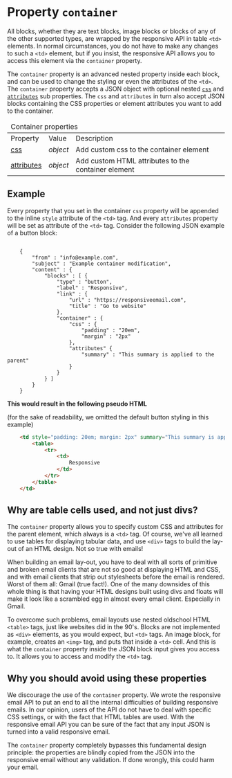 # Property `container` 

All blocks, whether they are text blocks, image blocks or blocks of any of the other supported types,
are wrapped by the responsive API in table ```<td>``` elements. In normal circumstances,
you do not have to make any changes to such a ```<td>``` element, but if you 
insist, the responsive API allows you to access this element via the `container`
property.

The `container` property is an advanced nested property inside each block, and can be
used to change the styling or even the attributes of the ```<td>```. The `container` 
property accepts a JSON object with optional nested
<a href="/support/json/property-css">`css`</a> and <a href="/support/json/property-attributes">`attributes`</a>
sub properties. The `css` and `attributes` in turn also accept JSON blocks containing the 
CSS properties or element attributes you want to add to the container. 

<table class="info">
    <thead>
        <tr>
            <td colspan="3">Container properties</td>
        </tr>
    </thead>
    <tbody>
        <tr class="thead">
            <td>Property</td>
            <td>Value</td>
            <td>Description</td>
        </tr>
        <tr>
            <td><a href="/support/json/property-css">css</a></td>
            <td><em>object</em></td>
            <td>Add custom css to the container element</td>
        </tr>
        <tr>
            <td><a href="/support/json/property-attributes">attributes</a></td>
            <td><em>object</em></td>
            <td>Add custom HTML attributes to the container element</td>
        </tr>
    </tbody>
</table>

## Example

Every property that you set in the container `css` property will be
appended to the inline `style` attribute of the ```<td>``` tag. And every `attributes`
property will be set as attribute of the ```<td>``` tag. Consider the following JSON 
example of a button block:
<pre><code>
    {
        "from" : "info@example.com",
        "subject" : "Example container modification",
        "content" : {
            "blocks" : [ {
                "type" : "button",
                "label" : "Responsive",
                "link" : {
                    "url" : "https://responsiveemail.com",
                    "title" : "Go to website"
                },
                "container" : {
                    "css" : {
                        "padding" : "20em",
                        "margin" : "2px"
                    },
                    "attributes" {
                        "summary" : "This summary is applied to the parent"
                    }
                }
            } ]
        }
    }
</code></pre>

**This would result in the following pseudo HTML**

(for the sake of readability, we omitted the default button styling in this example)
````html
    <td style="padding: 20em; margin: 2px" summary="This summary is applied to the parent">
        <table>
            <tr>
                <td>
                    Responsive
                </td>
            </tr>
        </table>
    </td>
````

## Why are table cells used, and not just divs?

The `container` property allows you to specify custom CSS and attributes for 
the parent element, which always is a ```<td>``` tag. Of course, we've all learned
to use tables for displaying tabular data, and use ```<div>``` tags to build the lay-out of 
an HTML design. Not so true with emails! 

When building an email lay-out, you have to deal with all sorts of primitive and broken
email clients that are not so good at displaying HTML and CSS,
and with email clients that strip out stylesheets before the email
is rendered. Worst of them all: Gmail (true fact!). One of the many downsides of this 
whole thing is that having your HTML designs built using divs and floats will make it 
look like a scrambled egg in almost every email client. Especially in Gmail. 

To overcome such problems, email layouts use nested oldschool
HTML ```<table>``` tags, just like websites did in the 90's. Blocks are not
implemented as ```<div>``` elements, as you would expect, but
```<td>``` tags. An image block, for example, creates
an ```<img>``` tag, and puts that inside a ```<td>``` cell. And this is what the 
`container` property inside the JSON block input gives you access to. It allows you 
to access and modify the `<td>` tag.

## Why you should avoid using these properties

We discourage the use of the `container` property. We wrote
the responsive email API to put an end to all the internal difficulties of building responsive
emails. In our opinion, users of the API do not have to deal with specific CSS settings,
or with the fact that HTML tables are used. With the responsive email
API you can be sure of the fact that any input JSON is turned into a
valid responsive email.

The `container` property completely bypasses this fundamental design
principle: the properties are blindly copied from the JSON
into the responsive email without any validation. If done wrongly, this
could harm your email.

